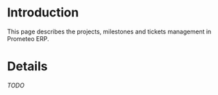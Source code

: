 # Introduction #

This page describes the projects, milestones and tickets management in Prometeo ERP.


# Details #

_TODO_